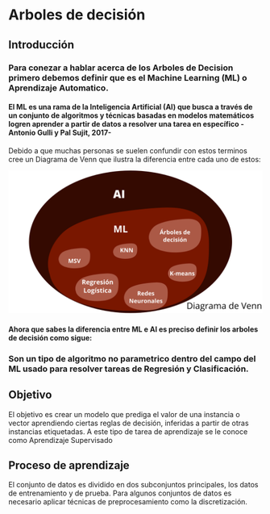 # Arboles de decisión

## Introducción
### Para conezar a hablar acerca de los Arboles de Decision primero debemos definir que es el Machine Learning (ML) o Aprendizaje Automatico. 
#### El ML es una rama de la Inteligencia Artificial (AI) que busca a través de un conjunto de algoritmos y técnicas basadas en modelos matemáticos logren aprender a partir de datos a resolver una tarea en específico - Antonio Gulli y Pal Sujit, 2017-

Debido a que muchas personas se suelen confundir con estos terminos cree un Diagrama de Venn que ilustra la diferencia entre cada uno de estos:

<img src="diagrama_venn.png" alt="hi" class="inline"/>

#### Ahora que sabes la diferencia entre ML e AI es preciso definir los arboles de decisión como sigue: 
### Son un tipo de algoritmo no parametrico dentro del campo del ML usado para resolver tareas de Regresión y Clasificación. 

## Objetivo
El objetivo es crear un modelo que prediga el valor de una instancia o vector aprendiendo ciertas reglas de decisión, inferidas a partir de otras instancias etiquetadas. A este tipo de tarea de aprendizaje se le conoce como Aprendizaje Supervisado

## Proceso de aprendizaje
El conjunto de datos es dividido en dos subconjuntos principales, los datos de entrenamiento y de prueba.
Para algunos conjuntos de datos es necesario aplicar técnicas de preprocesamiento como la discretización.
 
